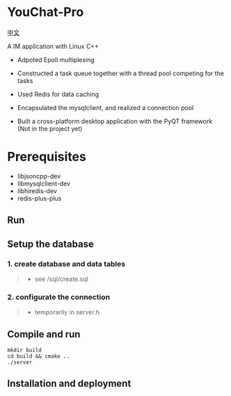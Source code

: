 # YouChat-Pro

[中文](./ch.md)

 A IM application with Linux C++

- Adpoted Epoll multiplexing

- Constructed a task queue together with a thread pool competing for the tasks

- Used Redis for data caching

- Encapsulated the mysqlclient,  and realized a connection pool

- Built a cross-platform desktop application with the PyQT framework (Not in the project yet)

# Prerequisites

- libjsoncpp-dev
- libmysqlclient-dev
- libhiredis-dev
- redis-plus-plus

## Run

## Setup the database

### 1. create database and data tables

> - see /sql/create.sql

### 2. configurate the connection

> - temporarily in server.h

## Compile and run

```shell
mkdir build
cd build && cmake ..
./server
```

## Installation and deployment
